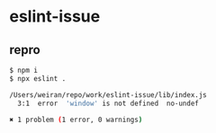 

# eslint-issue


## repro

```bash
$ npm i
$ npx eslint .

/Users/weiran/repo/work/eslint-issue/lib/index.js
  3:1  error  'window' is not defined  no-undef

✖ 1 problem (1 error, 0 warnings)
```

